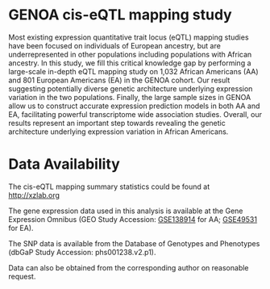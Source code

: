 # GENOA cis-eQTL mapping study

Most existing expression quantitative trait locus (eQTL) mapping studies have been focused on individuals of European ancestry, but are underrepresented in other populations including populations with African ancestry. In this study, we fill this critical knowledge gap by performing a large-scale in-depth eQTL mapping study on 1,032 African Americans (AA) and 801 European Americans (EA) in the GENOA cohort. Our result suggesting potentially diverse genetic architecture underlying expression variation in the two populations. Finally, the large sample sizes in GENOA allow us to construct accurate expression prediction models in both AA and EA, facilitating powerful transcriptome wide association studies. Overall, our results represent an important step towards revealing the genetic architecture underlying expression variation in African Americans. 


# Data Availability

The cis-eQTL mapping summary statistics could be found at http://xzlab.org

The gene expression data used in this analysis is available at the Gene Expression Omnibus (GEO Study Accession: [GSE138914](https://www.ncbi.nlm.nih.gov/geo/query/acc.cgi?acc=GSE138914) for AA; [GSE49531](https://www.ncbi.nlm.nih.gov/geo/query/acc.cgi?acc=GSE49531) for EA).




The SNP data is available from the Database of Genotypes and Phenotypes (dbGaP Study Accession: phs001238.v2.p1). 

Data can also be obtained from the corresponding author on reasonable request.

